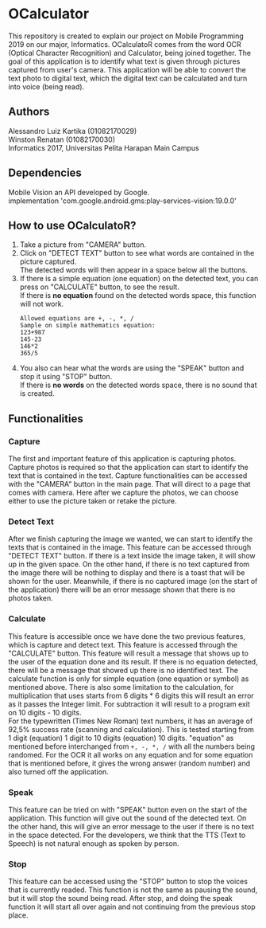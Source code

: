 # OCalculator
This repository is created to explain our project on Mobile Programming 2019 on our major, Informatics. OCalculatoR comes from the word OCR (Optical Character Recognition) and Calculator, being joined together. The goal of this application is to identify what text is given through pictures captured from user's camera. This application will be able to convert the text photo to digital text, which the digital text can be calculated and turn into voice (being read). 

## Authors
Alessandro Luiz Kartika (01082170029)<br>
Winston Renatan (01082170030)<br>
Informatics 2017, Universitas Pelita Harapan Main Campus

## Dependencies
Mobile Vision an API developed by Google.<br>
implementation 'com.google.android.gms:play-services-vision:19.0.0'

## How to use OCalculatoR?
1. Take a picture from "CAMERA" button.<br>
2. Click on "DETECT TEXT" button to see what words are contained in the picture captured.<br>
   The detected words will then appear in a space below all the buttons.<br>
3. If there is a simple equation (one equation) on the detected text, you can press on "CALCULATE" button, to see the result.<br>
   If there is <b>no equation</b> found on the detected words space, this function will not work.<br>
    ```
    Allowed equations are +, -, *, / 
    Sample on simple mathematics equation:
    123+987
    145-23
    146*2
    365/5
    ```
4. You also can hear what the words are using the "SPEAK" button and stop it using "STOP" button.<br>
   If there is <b>no words</b> on the detected words space, there is no sound that is created.
   
## Functionalities
### Capture
The first and important feature of this application is capturing photos. Capture photos is required so that the application can start to identify the text that is contained in the text. Capture functionalities can be accessed with the "CAMERA" button in the main page. That will direct to a page that comes with camera. Here after we capture the photos, we can choose either to use the picture taken or retake the picture.<br>

### Detect Text
After we finish capturing the image we wanted, we can start to identify the texts that is contained in the image. This feature can be accessed through "DETECT TEXT" button. If there is a text inside the image taken, it will show up in the given space. On the other hand, if there is no text captured from the image there will be nothing to display and there is a toast that will be shown for the user. Meanwhile, if there is no captured image (on the start of the application) there will be an error message shown that there is no photos taken. <br>

### Calculate
This feature is accessible once we have done the two previous features, which is capture and detect text. This feature is accessed through the "CALCULATE" button. This feature will result a message that shows up to the user of the equation done and its result. If there is no equation detected, there will be a message that showed up there is no identified text. The calculate function is only for simple equation (one equation or symbol) as mentioned above. There is also some limitation to the calculation, for multiplication that uses starts from 6 digits * 6 digits this will result an error as it passes the Integer limit. For subtraction it will result to a program exit on 10 digits - 10 digits.<br>
For the typewritten (Times New Roman) text numbers, it has an average of 92,5% success rate (scanning and calculation). This is tested starting from 1 digit (equation) 1 digit to 10 digits (equation) 10 digits. "equation" as mentioned before interchanged from `+, -, *, /` with all the numbers being randomed.  For the OCR it all works on any equation and for some equation that is mentioned before, it gives the wrong answer (random number) and also turned off the application.<br>

### Speak
This feature can be tried on with "SPEAK" button even on the start of the application. This function will give out the sound of the detected text. On the other hand, this will give an error message to the user if there is no text in the space detected. For the developers, we think that the TTS (Text to Speech) is not natural enough as spoken by person.<br>

### Stop
This feature can be accessed using the "STOP" button to stop the voices that is currently readed. This function is not the same as pausing the sound, but it will stop the sound being read. After stop, and doing the speak function it will start all over again and not continuing from the previous stop place.<br>
